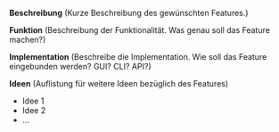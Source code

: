**Beschreibung**
(Kurze Beschreibung des gewünschten Features.)


**Funktion**
(Beschreibung der Funktionalität. Was genau soll das Feature machen?)


**Implementation**
(Beschreibe die Implementation. Wie soll das Feature eingebunden werden? GUI? CLI? API?)


**Ideen**
(Auflistung für weitere Ideen bezüglich des Features)
- Idee 1
- Idee 2
- ...